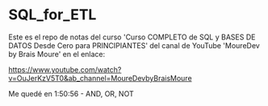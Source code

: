 # SQL_for_ETL

Este es el repo de notas del curso 'Curso COMPLETO de SQL y BASES DE DATOS Desde Cero para PRINCIPIANTES' del
canal de YouTube 'MoureDev by Brais Moure' en el enlace:

https://www.youtube.com/watch?v=OuJerKzV5T0&ab_channel=MoureDevbyBraisMoure


Me quedé en 1:50:56 - AND, OR, NOT